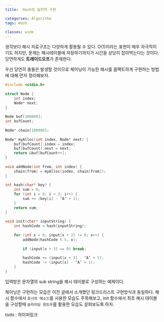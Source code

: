 ```yaml
---
title:  Hash의 실전적 구현

categories: Algorithm 
tags: Hash
 
classes: wide
---
```


  
생각보다 해시 자료구조는 다양하게 활용될 수 있다. O(1)이라는 표현이 매우 자극적이기도 하지만, 문제는 해시테이블에 저장하기까지가 시간을 상당히 잡아먹는다는 것이다. 당연하게도 **트레이드오프**가 존재한다.  
  
우선 당연히 충돌은 발생할 것이므로 체이닝이 가능한 해시를 콤팩트하게 구현하는 방법에 대해 먼저 정리해보자.  
  
```cpp  
#include <stdio.h>  
  
struct Node {  
	int index;  
	Node* next;  
}  
  
Node buf[100000];  
int bufCount;  
  
Node* chain[100000];  
  
Node* myAlloc(int index, Node* next) {  
	buf[bufCount].index = index;  
	buf[bufCount].next = next;  
	return &buf[bufCount++];  
}  
  
void addNode(int from, int index) {  
	chain[from] = myAlloc(index, chain[from]);  
}  
  
int hash(char* key) {  
	int sum = 0;  
	for (int i = 0; i < 3; i++) {  
		sum += (key[i] - ‘A’ + 1);  
	}  
	return sum;  
}  
  
void init(char* inputString) {  
	int hashCode = hash(inputString);  
  
	for (int x = 0; input[x + 2] != 0; x++) {  
		addNode(hashCode % 5, x);  
  
		if (input[x + 3] == 0) break;  
  
		hashCode += (input[x + 3] - ‘A’ + 1);  
		hashCode -= (input[x] - ‘A’ + 1);  
	}  
}  
```  
  
입력받은 문자열의 sub string을 해시 테이블로 구성하는 예제이다.  
  
체이닝은 구현하는 모습은 이전 글에서 소개했던 링크드리스트 구현방식과 동일하다. 해시 함수에서 `호너의 메소드`를 사용한 모습도 주목해보고, init 함수에서 최초 해시 테이블을 구성할때 `슬라이딩 윈도우`를 활용한 모습도 살펴보도록 하자.  
  
todo : 하이퍼링크  

